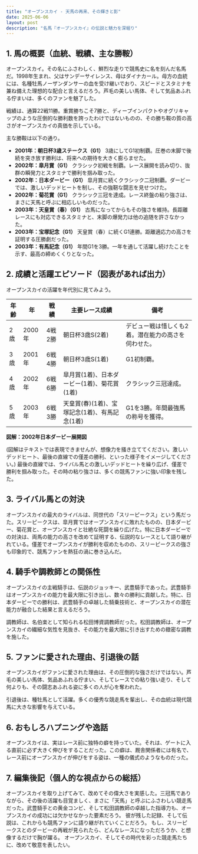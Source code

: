 ```yaml
---
title: "オープンスカイ - 天馬の再来、その輝きと影"
date: 2025-06-06
layout: post
description: "名馬『オープンスカイ』の伝説と魅力を深堀り"
---
```


## 1. 馬の概要（血統、戦績、主な勝鞍）

オープンスカイ。その名にふさわしく、鮮烈な走りで競馬史に名を刻んだ名馬だ。1998年生まれ、父はサンデーサイレンス、母はダイナカール。母方の血統には、名種牡馬ノーザンダンサーの血を受け継いでおり、スピードとスタミナを兼ね備えた理想的な配合と言えるだろう。芦毛の美しい馬体、そして気品あふれる佇まいは、多くのファンを魅了した。

戦績は、通算22戦11勝。重賞勝ちこそ7勝と、ディープインパクトやオグリキャップのような圧倒的な勝利数を誇ったわけではないものの、その勝ち鞍の質の高さがオープンスカイの真価を示している。

主な勝鞍は以下の通り。

* **2001年：朝日杯3歳ステークス（G1）**  3歳にしてG1初制覇。圧巻の末脚で後続を突き放す勝利は、将来への期待を大きく膨らませた。
* **2002年：皐月賞（G1）**  クラシック初戦を制覇。レース展開を読み切り、抜群の瞬発力とスタミナで勝利を掴み取った。
* **2002年：日本ダービー（G1）**  皐月賞に続くクラシック二冠制覇。ダービーでは、激しいデッドヒートを制し、その強靭な闘志を見せつけた。
* **2002年：菊花賞（G1）**  クラシック三冠を達成。レース終盤の粘り強さは、まさに天馬と呼ぶに相応しいものだった。
* **2003年：天皇賞（春）（G1）**  古馬になってからもその強さを維持。長距離レースにも対応できるスタミナと、末脚の爆発力は他の追随を許さなかった。
* **2003年：宝塚記念（G1）**  天皇賞（春）に続くG1連勝。距離適応力の高さを証明する圧勝劇だった。
* **2003年：有馬記念（G1）**  年間G1を3勝。一年を通して活躍し続けたことを示す、最高の締めくくりとなった。


## 2. 成績と活躍エピソード（図表があれば出力）

オープンスカイの活躍を年代別に見てみよう。

| 年齢 | 年 | 戦績 | 主要レース成績 | 備考 |
|---|---|---|---|---|
| 2歳 | 2000年 | 4戦2勝 | 朝日杯3歳S(2着) |  デビュー戦は惜しくも2着。潜在能力の高さを伺わせた。 |
| 3歳 | 2001年 | 6戦4勝 | 朝日杯3歳S(1着) | G1初制覇。 |
| 4歳 | 2002年 | 6戦6勝 | 皐月賞(1着)、日本ダービー(1着)、菊花賞(1着) | クラシック三冠達成。 |
| 5歳 | 2003年 | 6戦3勝 | 天皇賞(春)(1着)、宝塚記念(1着)、有馬記念(1着) | G1を3勝。年間最強馬の称号を獲得。 |


**図解：2002年日本ダービー展開図**

(図解はテキストでは表現できませんが、想像力を掻き立ててください。激しいデッドヒート、最後の直線での僅差の勝利、といった様子をイメージしてください。)  最後の直線では、ライバル馬との激しいデッドヒートを繰り広げ、僅差で勝利を掴み取った。その時の粘り強さは、多くの競馬ファンに強い印象を残した。


## 3. ライバル馬との対決

オープンスカイの最大のライバルは、同世代の「スリーピークス」という馬だった。スリーピークスは、皐月賞ではオープンスカイに敗れたものの、日本ダービー、菊花賞と、オープンスカイと壮絶な死闘を繰り広げた。特に日本ダービーでの対決は、両馬の能力の高さを改めて証明する、伝説的なレースとして語り継がれている。僅差でオープンスカイが勝利を収めたものの、スリーピークスの強さも印象的で、競馬ファンを熱狂の渦に巻き込んだ。


## 4. 騎手や調教師との関係性

オープンスカイの主戦騎手は、伝説のジョッキー、武豊騎手であった。武豊騎手はオープンスカイの能力を最大限に引き出し、数々の勝利に貢献した。特に、日本ダービーでの勝利は、武豊騎手の卓越した騎乗技術と、オープンスカイの潜在能力が融合した結果と言えるだろう。

調教師は、名伯楽として知られる松田博資調教師だった。松田調教師は、オープンスカイの繊細な気性を見抜き、その能力を最大限に引き出すための緻密な調教を施した。


## 5. ファンに愛された理由、引退後の話

オープンスカイがファンに愛された理由は、その圧倒的な強さだけではない。芦毛の美しい馬体、気品あふれる佇まい、そしてレースでの粘り強い走り、そして何よりも、その闘志あふれる姿に多くの人が心を奪われた。

引退後は、種牡馬として活躍。多くの優秀な競走馬を輩出し、その血統は現代競馬に大きな影響を与えている。


## 6. おもしろハプニングや逸話

オープンスカイは、実はレース前に独特の癖を持っていた。それは、ゲートに入る直前に必ず大きく伸びをすることだった。この癖は、厩舎関係者には有名で、レース前にオープンスカイが伸びをする姿は、一種の儀式のようなものだった。


## 7. 編集後記（個人的な視点からの総括）

オープンスカイを取り上げてみて、改めてその偉大さを実感した。三冠馬でありながら、その後の活躍も目覚ましく、まさに「天馬」と呼ぶにふさわしい競走馬だった。武豊騎手との黄金コンビ、そして松田調教師の卓越した指導力も、オープンスカイの成功には欠かせなかった要素だろう。  彼が残した記録、そして伝説は、これからも競馬ファンに語り継がれていくことだろう。  もし、スリーピークスとのダービーの再戦が見られたら、どんなレースになっただろうか、と想像するだけで胸が躍る。  オープンスカイ、そしてその時代を彩った競走馬たちに、改めて敬意を表したい。
